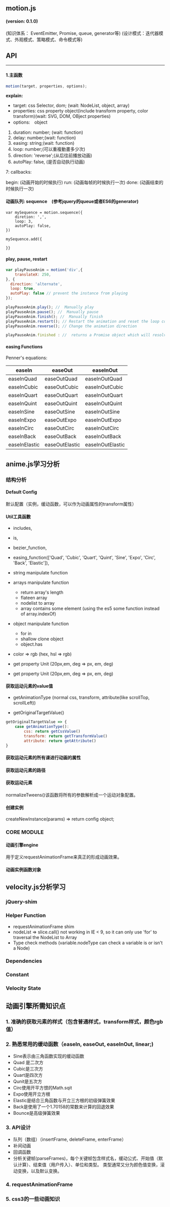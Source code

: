 ## motion.js

#### **(version: 0.1.0)**
(知识体系： EventEmitter, Promise, queue, generator等)
(设计模式：迭代器模式、外观模式、策略模式、命令模式等)

## API
----

#### **1.主函数**

```javascript
motion(target, properties, options);

```
**explain:**

- target: css Selector, dom; (wait: NodeList, object, array)
- properties: css property object(include transform property, color transform)(wait: SVG, DOM, OBject properties)
- options:　object

1. duration: number; (wait: function)
2. delay: number;(wait: function)
3. easing: string;(wait: function)
4. loop: number;(可以重複動畫多少次)
5. direction: 'reverse';(从后往前播放动画)
6. autoPlay: false, (是否自动执行动画)

7: callbacks:

begin: (动画开始的时候执行)
run: (动画每帧的时候执行一次)
done: (动画结束的时候执行一次)



#### **动画队列: sequence**　(参考jquery的queue或者ES6的generator)

```
var mySequence = motion.sequence({
    diretion: ',',
    loop: 3,
    autoPlay: false,
})

mySequence.add({

}}
```


#### **play, pause, restart**

```javascript
var playPauseAnim = motion('div',{
    translateX: 250,
}, {
  direction: 'alternate',
  loop: true,
  autoPlay: false // prevent the instance from playing
});

playPauseAnim.play(); //  Manually play
playPauseAnim.pause(); //  Manually pause
playPauseAnim.finish(); //  Manually finish
playPauseAnim.restart(); // Restart the animation and reset the loop count / current direction
playPauseAnim.reverse(); // Change the animation direction

playPauseAnim.finished : //  returns a Promise object which will resolve once the animation has finished running.
```


#### easing Functions


Penner's equations:

| easeIn | easeOut | easeInOut
| --- | --- | ---
| easeInQuad | easeOutQuad | easeInOutQuad |
| easeInCubic | easeOutCubic | easeInOutCubic
| easeInQuart | easeOutQuart | easeInOutQuart
| easeInQuint | easeOutQuint | easeInOutQuint
| easeInSine | easeOutSine | easeInOutSine
| easeInExpo | easeOutExpo | easeInOutExpo
| easeInCirc | easeOutCirc | easeInOutCirc
| easeInBack | easeOutBack | easeInOutBack
| easeInElastic | easeOutElastic | easeInOutElastic






## anime.js学习分析


###  结构分析

#### Default Config
默认配置（实例，缓动函数，可以作为动画属性的transform属性）

#### Util工具函數

* includes,
* is,
* bezier_function,
* easing_function(['Quad', 'Cubic', 'Quart', 'Quint', 'Sine', 'Expo', 'Circ', 'Back', 'Elastic']),
* string manipulate function
* arrays manipulate function
	- return array's length
	- flateen array
	- nodelist to array
	- array contains some element (using the es5 some function instead of array.indexOf)
* object manipulate function
	- for in
	- shallow clone object
	- object.has

* color => rgb (hex, hsl => rgb)

* get property Unit (20px,em, deg => px, em, deg)

* get property Unit (20px,em, deg => px, em, deg)


#### 获取运动元素的value值


* getAnimationType (normal css, transform, attribute(like scrollTop, scrollLeft))

* getOriginalTargetValue()

```javascript
getOriginalTargetValue => {
	case getAnimationType():
		css: return getCssValue()
		transform: return getTransformValue()
		attribute: return getAttribute()
}
```
#### 获取运动元素的所有课进行动画的属性

#### 获取运动元素的路径


#### 获取运动元素

normalizeTweens()该函数将所有的参数解析成一个运动对象配置。



#### 创建实例

createNewInstance(params) => return config object;


### **CORE MODULE**


#### 动画引擎engine
用于定义requestAnimationFrame来真正的形成动画效果。

#### 动画实例函数对象



## velocity.js分析学习

### jQuery-shim

### Helper Function

* requestAnimationFrame shim
* nodeList => slice.call() not working in IE < 9, so it can only use 'for' to traversal the NodeList to Array
* Type check methods (variable.nodeType can check a variable is or isn't a Node)

### Dependencies

### Constant

### Velocity State











































## 动画引擎所需知识点

### 1. 准确的获取元素的样式（包含普通样式，transform样式，颜色rgb值）

### 2. 熟悉常用的缓动函数（easeIn, easeOut, easeInOut, linear;)

- Sine表示由三角函数实现的缓动函数
- Quad 是二次方
- Cubic是三次方
- Quart是四次方
- Qunit是五次方
- Circ使用开平方恨的Math.sqit
- Expo使用开立方根
- Elastic是结合三角函数与开立三方根的初级弹簧效果
- Back是使用了一个1.70158的常数来计算的回退效果
- Bounce是高级弹簧效果

### 3. API设计

* 队列（数组）（insertFrame, deleteFrame, enterFrame）
* 补间动画
* 回调函数
* 分析关键帧(parseFrames)，每个关键帧包含样式名，缓动公式、开始值（默认计算）、结束值（用户传入）、单位和类型。
类型通常又分为颜色值变换，滚动变换，以及默认变换。

### 4. requestAnimationFrame

### 5. css3的一些动画知识